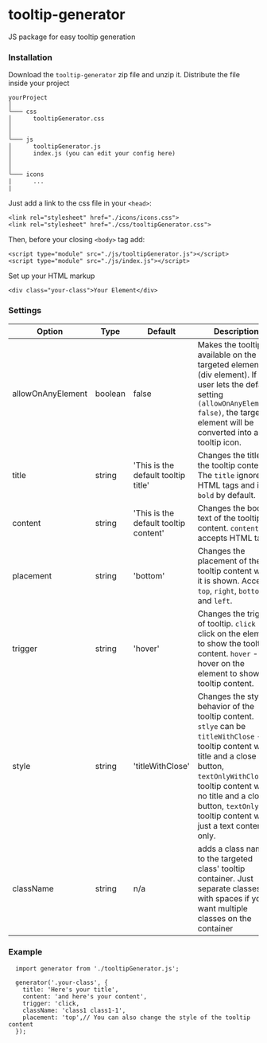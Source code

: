 # tooltip-generator
JS package for easy tooltip generation

### Installation
Download the `tooltip-generator` zip file and unzip it. Distribute the file inside your project

```
yourProject
│
└─── css
│      tooltipGenerator.css
│
│
└─── js
│      tooltipGenerator.js
│      index.js (you can edit your config here)
│
│
└─── icons
|      ...
|
```

Just add a link to the css file in your `<head>`:
```
<link rel="stylesheet" href="./icons/icons.css">
<link rel="stylesheet" href="./css/tooltipGenerator.css">
```
  
Then, before your closing `<body>` tag add:
```
<script type="module" src="./js/tooltipGenerator.js"></script>
<script type="module" src="./js/index.js"></script>
```

Set up your HTML markup
```
<div class="your-class">Your Element</div>
```

### Settings

Option | Type | Default | Description
------ | ---- | ------- | -----------
allowOnAnyElement | boolean | false | Makes the tooltip available on the targeted element (div element). If the user lets the default setting `(allowOnAnyElement: false)`, the targeted element will be converted into a tooltip icon.
title | string | 'This is the default tooltip title' | Changes the title of the tooltip content. The `title` ignores HTML tags and is `bold` by default.
content | string | 'This is the default tooltip content' | Changes the body text of the tooltip content. `content` accepts HTML tags.
placement | string | 'bottom' | Changes the placement of the tooltip content when it is shown. Accepts `top`, `right`, `bottom` and `left`.
trigger | string | 'hover' | Changes the trigger of tooltip. `click` - click on the element to show the tooltip content. `hover` - hover on the element to show the tooltip content.
style | string | 'titleWithClose' | Changes the style behavior of the tooltip content. `stlye` can be `titleWithClose` - tooltip content with title and a close button, `textOnlyWithClose` - tooltip content with no title and a close button, `textOnly` - tooltip content with just a text content only.
className | string | n/a | adds a class name to the targeted class' tooltip container. Just separate classes with spaces if you want multiple classes on the container

### Example
```
  import generator from './tooltipGenerator.js';
  
  generator('.your-class', {
    title: 'Here's your title',
    content: 'and here's your content',
    trigger: 'click,
    className: 'class1 class1-1',
    placement: 'top',// You can also change the style of the tooltip content
  });
```
